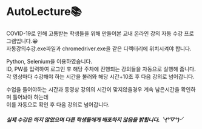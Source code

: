 # AutoLecture📚
COVID-19로 인해 고통받는 학생들을 위해 만들어본 교내 온라인 강의 자동 수강 프로그램입니다.😀   
자동강의수강.exe파일과 chromedriver.exe을 같은 디렉터리에 위치시켜야 합니다.   
  
Python, Selenium을 이용하였습니다.  
ID, PW를 입력하여 로그인 후
해당 주차에 진행되는 강의들을 자동으로 실행해 줍니다.  
각 영상마다 수강해야 하는 시간을 불러와 해당 시간+10초 후 다음 강의로 넘어갑니다.  

수업을 들어야하는 시간과 동영상 강의의 시간이 맞지않을경우 계속 남은시간을 확인하며 틀어놔야 하는데   
이를 자동으로 확인 후 다음 강의로 넘어갑니다.   
  
##### 실제 수강은 하지 않았으며 다른 학생들에게 배포하지 않음을 밝힙니다.╰(*°▽°*)╯
